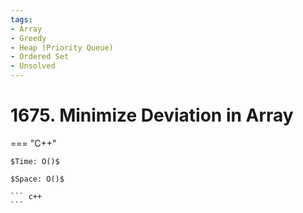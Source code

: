 ```yaml
---
tags:
- Array
- Greedy
- Heap (Priority Queue)
- Ordered Set
- Unsolved
---
```



# 1675. Minimize Deviation in Array

=== "C++"

    $Time: O()$

    $Space: O()$

    ``` c++
    ```
